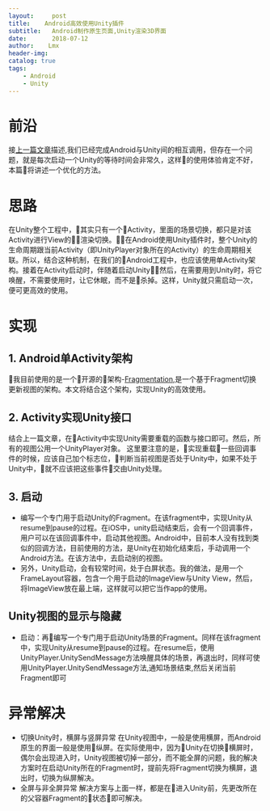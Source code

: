 ```yaml
---
layout:     post
title:    Android高效使用Unity插件
subtitle:   Android制作原生页面,Unity渲染3D界面
date:       2018-07-12
author:    Lmx 
header-img: 
catalog: true
tags: 
    - Android
    - Unity
---
```

# 前沿
接[上一篇文章](https://lmx01.github.io/2018/07/06/Android%E4%B8%8EUnity%E9%9B%86%E6%88%90/)描述,我们已经完成Android与Unity间的相互调用，但存在一个问题，就是每次启动一个Unity的等待时间会非常久，这样的使用体验肯定不好，本篇将讲述一个优化的方法。
# 思路
在Unity整个工程中，其实只有一个Activity，里面的场景切换，都只是对该Activity进行View的渲染切换。在Android使用Unity插件时，整个Unity的生命周期跟当前Activity（即UnityPlayer对象所在的Activity）的生命周期相关联。所以，结合这种机制，在我们的Android工程中，也应该使用单Activity架构。接着在Activity启动时，伴随着启动Unity，然后，在需要用到Unity时，将它唤醒，不需要使用时，让它休眠，而不是杀掉。这样，Unity就只需启动一次，便可更高效的使用。
# 实现
## 1. Android单Activity架构
我目前使用的是一个开源的架构-[Fragmentation](https://github.com/YoKeyword/Fragmentation),是一个基于Fragment切换更新视图的架构。本文将结合这个架构，实现Unity的高效使用。
## 2. Activity实现Unity接口
结合上一篇文章，在Activity中实现Unity需要重载的函数与接口即可。然后，所有的视图公用一个UnityPlayer对象。
这里要注意的是，实现重载一些回调事件的时候，应该自己加个标志位，判断当前视图是否处于Unity中，如果不处于Unity中，就不应该把这些事件交由Unity处理。
## 3. 启动
- 编写一个专门用于启动Unity的Fragment。在该fragment中，实现Unity从resume到pause的过程。在iOS中，unity启动结束后，会有一个回调事件，用户可以在该回调事件中，启动其他视图。Android中，目前本人没有找到类似的回调方法，目前使用的方法，是Unity在初始化结束后，手动调用一个Android方法。在该方法中，去启动别的视图。
- 另外，Unity启动，会有较常时间，处于白屏状态。我的做法，是用一个FrameLayout容器，包含一个用于启动的ImageView与Unity View，然后，将ImageView放在最上端，这样就可以把它当作app的使用。
## Unity视图的显示与隐藏
- 启动：再编写一个专门用于启动Unity场景的Fragment。同样在该fragment中，实现Unity从resume到pause的过程。在resume后，使用UnityPlayer.UnitySendMessage方法唤醒具体的场景，再退出时，同样可使用UnityPlayer.UnitySendMessage方法,通知场景结束,然后关闭当前Fragment即可
# 异常解决
- 切换Unity时，横屏与竖屏异常
在Unity视图中，一般是使用横屏，而Android原生的界面一般是使用纵屏。在实际使用中，因为Unity在切换横屏时，偶尔会出现进入时，Unity视图被切掉一部分，而不能全屏的问题，我的解决方案时在启动Unity所在的Fragment时，提前先将Fragment切换为横屏，退出时，切换为纵屏解决。
- 全屏与非全屏异常
解决方案与上面一样，都是在进入Unity前，先更改所在的父容器Fragment的状态即可解决。